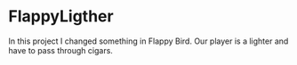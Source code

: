 # FlappyLigther
 In this project I changed something in Flappy Bird. Our player is a lighter and have to pass through cigars.
